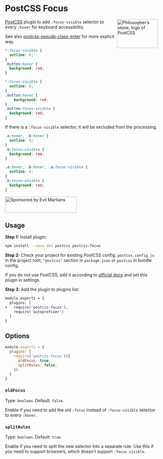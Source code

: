 # PostCSS Focus

<img align="right" width="135" height="95"
     title="Philosopher’s stone, logo of PostCSS"
     src="https://postcss.org/logo-leftp.svg">

[PostCSS] plugin to add `:focus-visible` selector to every `:hover`
for keyboard accessibility.

See also [postcss-pseudo-class-enter] for more explicit way.

[postcss-pseudo-class-enter]: https://github.com/jonathantneal/postcss-pseudo-class-enter
[PostCSS]:                    https://github.com/postcss/postcss

```css
*:focus-visible {
  outline: 0;
}
.button:hover {
  background: red;
}
```

```css
*:focus-visible {
  outline: 0;
}
.button:hover {
    background: red;
}
.button:focus-visible {
  background: red;
}
```

If there is a `:focus-visible` selector, it will be excluded
from the processing.

```css
.a:hover, .b:hover {
  outline: 0;
}
.b:focus-visible {
  background: red;
}
```

```css
.a:hover, .b:hover, .a:focus-visible {
  outline: 0;
}
.b:focus-visible {
  background: red;
}
```

<a href="https://evilmartians.com/?utm_source=postcss-focus">
  <img src="https://evilmartians.com/badges/sponsored-by-evil-martians.svg"
       alt="Sponsored by Evil Martians" width="236" height="54">
</a>

## Usage

**Step 1:** Install plugin:

```sh
npm install --save-dev postcss postcss-focus
```

**Step 2:** Check your project for existing PostCSS config: `postcss.config.js`
in the project root, `"postcss"` section in `package.json`
or `postcss` in bundle config.

If you do not use PostCSS, add it according to [official docs]
and set this plugin in settings.

**Step 3:** Add the plugin to plugins list:

```diff
module.exports = {
  plugins: [
+   require('postcss-focus'),
    require('autoprefixer')
  ]
}
```

## Options

```js
module.exports = {
  plugins: [
    require('postcss-focus')({
      oldFocus: true,
      splitRules: false,
    })
  ]
}
```

### `oldFocus`

Type: `boolean`. Default: `false`.

Enable if you need to add the old `:focus` instead of `:focus-visible` selector
to every `:hover`.

### `splitRules`

Type: `boolean`. Default: `true`.

Enable if you need to split the new selector into a separate rule. Use this if you need to support browsers, which doesn't support `:focus-visible`.

[official docs]: https://github.com/postcss/postcss#usage

